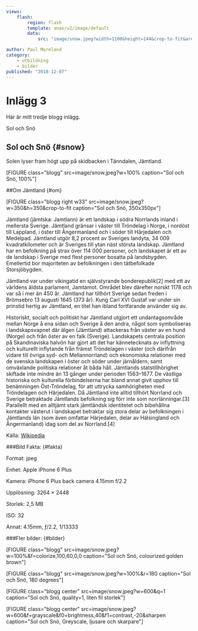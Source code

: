 ```yaml
---
views:
    flash:
        region: flash
        template: anax/v2/image/default
        data:
            src: "image/snow.jpeg?width=1100&height=144&crop-to-fit&area=-10,0,0,0"

author: Paul Moreland
category:
    - utbildning
    - bilder
published: "2018-12-07"
---
```

Inlägg 3
==================================

Här är mitt tredje blogg inlägg.

Sol och Snö

<!--more-->

Sol och Snö {#snow}
-----------------------------------

Solen lyser fram högt upp på skidbacken i Tänndalen, Jämtland.

[FIGURE class="blogg" src=image/snow.jpeg?w=100% caption="Sol och Snö, 100%"]

##Om Jämtland {#om}

[FIGURE class="blogg right w33" src=image/snow.jpeg?w=350&h=350&crop-to-fit caption="Sol och Snö, 350x350px"]

Jämtland (jämtska: Jamtlann) är ett landskap i södra Norrlands inland i mellersta Sverige. Jämtland gränsar i väster till Tröndelag i Norge, i nordöst till Lappland, i öster till Ångermanland och i söder till Härjedalen och Medelpad. Jämtland utgör 8,2 procent av Sveriges landyta, 34 009 kvadratkilometer och är Sveriges till ytan näst största landskap. Jämtland har en befolkning på strax över 114 000 personer, och landskapet är ett av de landskap i Sverige med flest personer bosatta på landsbygden. Emellertid bor majoriteten av befolkningen i den tätbefolkade Storsjöbygden.

Jämtland var under vikingatid en självstyrande bonderepublik[2] med ett av världens äldsta parlament, Jamtamot. Området blev därefter norskt 1178 och var så i mer än 450 år. Jämtland har tillhört Sverige sedan freden i Brömsebro 13 augusti 1645 (373 år). Kung Carl XVI Gustaf var under sin prinstid hertig av Jämtland, en titel han ibland fortfarande använder sig av.

Historiskt, socialt och politiskt har Jämtland utgjort ett undantagsområde mellan Norge å ena sidan och Sverige å den andra, något som symboliseras i landskapsvapnet där älgen (Jämtland) attackeras från väster av en hund (Norge) och från öster av en falk (Sverige). Landskapets centrala position på Skandinaviska halvön har gjort att det har kännetecknats av inflyttning och kulturellt inflytande från främst Tröndelagen i väster (och därifrån vidare till övriga syd- och Mellannorrland) och ekonomiska relationer med de svenska landskapen i öster och söder under järnåldern, samt omväxlande politiska relationer åt båda håll. Jämtlands statstillhörighet skiftade inte mindre än 13 gånger under perioden 1563–1677. De västliga historiska och kulturella förbindelserna har bland annat givit upphov till benämningen Öst-Tröndelag, för att uttrycka samhörigheten med Tröndelagen och Härjedalen. Då Jämtland inte alltid tillhört Norrland och Sverige betraktade Jämtlands befolkning sig förr inte som norrlänningar.[3] Parallellt med en alltjämt stark jämtländsk identitetet och bibehållna kontakter västerut i landskapet betraktar sig stora delar av befolkningen i Jämtlands län (som även omfattar Härjedalen, delar av Hälsingland och Ångermanland) idag som del av Norrland.[4]

Källa: [Wikipedia](https://sv.wikipedia.org/wiki/Jämtland)

###Bild Fakta: {#fakta}

Format: jpeg

Enhet: Apple iPhone 6 Plus

Kamera: iPhone 6 Plus back camera 4.15mm f/2.2

Upplösning: 3264 × 2448

Storlek: 2,5 MB

ISO: 32

Annat: 4.15mm, ƒ/2.2, 1/13333

###Fler bilder: {#bilder}

[FIGURE class="blogg" src=image/snow.jpeg?w=100%&f=colorize,100,60,0,0 caption="Sol och Snö, colourized golden brown"]

[FIGURE class="blogg" src=image/snow.jpeg?w=100%&r=180 caption="Sol och Snö, 180 degrees"]

[FIGURE class="blogg center" src=image/snow.jpeg?w=600&q=1 caption="Sol och Snö, quality=1, liten fil storlek"]

[FIGURE class="blogg center" src=image/snow.jpeg?w=600&f=grayscale&f0=brightness,40&f1=contrast,-20&sharpen caption="Sol och Snö, Greyscale, ljusare och skarpare"]
